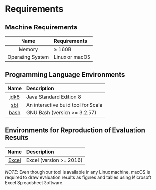 # Requirements

## Machine Requirements
| Name              | Requirements   |
|:-----------------:|:---------------|
| Memory            | ≥ 16GB         |
| Operating System  | Linux or macOS |

## Programming Language Environments
| Name                                                        | Description                          |
|:-----------------------------------------------------------:|:-------------------------------------|
| [jdk8](https://www.oracle.com/java/technologies/java8.html) | Java Standard Edition 8              |
| [sbt](https://www.scala-sbt.org/)                           | An interactive build tool for Scala  |
| [bash](https://www.gnu.org/software/bash/)                  | GNU Bash (version >= 3.2.57)         |

## Environments for Reproduction of Evaluation Results

| Name                                                        | Description                          |
|:-----------------------------------------------------------:|:-------------------------------------|
| [Excel](https://www.microsoft.com/en-us/microsoft-365/excel)| Excel (version >= 2016)              |

_NOTE_: Even though our tool is available in any Linux machine, macOS is
required to draw evaluation results as figures and tables using Microsoft Excel
Spreadsheet Software.
